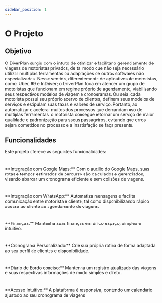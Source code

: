 ```yaml
---
sidebar_position: 1
---
```


# O Projeto

## Objetivo

<div className="justify-text"> O DiverPlan surgiu com o intuito de otimizar e facilitar o gerenciamento de viagens de motoristas privados, de tal modo que não seja necessário utilizar multiplas ferramentas ou adaptações de outros softwares não especializados. Nesse sentido, diferentemente de aplicativos de motoristas, como: Uber, 99 e InDriver; o DriverPlan foca em atender um grupo de motoristas que funcionam em regime próprio de agendamento, viabilizando seus respectivos modelos de viagem e cronogramas. Ou seja, cada motorista possui seu próprio acervo de clientes, definem seus modelos de serviços e estipulam suas taxas e valores de serviço. Portanto, ao automatizar e acelerar muitos dos processos que demandam uso de multiplas ferramentas, o motorista consegue retornar um serviço de maior qualidade e padronização para sseus passageiros, evitando que erros sejam cometidos no processo e a insatisfação se faça presente. </div>

## Funcionalidades
<div className="justify-text"> Este projeto oferece as seguintes funcionalidades: </div>

#
<div className="justify-text"> **Integração com Google Maps:** Com o auxilio do Google Maps, suas rotas e tempos estimados de percurso são calculados e gerenciados, visando abarcar um cronograma eficiente e sem colisões de viagens. </div>

#
<div className="justify-text"> **Integração com WhatsApp:** Automatiza mensagens e facilita comunicação entre motorista e cliente, tal como disponibilizando rápido acesso ao cliente ao agendamento de viagens. </div>

#
<div className="justify-text"> **Finanças:** Mantenha suas finanças em único espaço, simples e intuitivo. </div>

#
<div className="justify-text"> **Cronograma Personalizado:** Crie sua própria rotina de forma adaptada ao seu perfil de clientes e disponibilidade. </div>

#
<div className="justify-text"> **Diário de Bordo conciso:** Mantenha um registro atualizado das viagens e suas respectivas informações de modo simples e direto. </div>

#
<div className="justify-text"> **Acesso Intuitivo:** A plataforma é responsiva, contendo um calendário ajustado ao seu cronograma de viagens </div>
